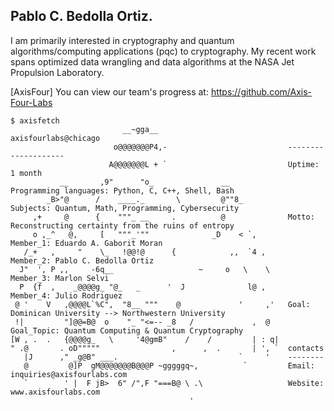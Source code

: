 ## Pablo C. Bedolla Ortiz.
I am primarily interested in cryptography and quantum algorithms/computing applications (pqc) to cryptography. My recent work spans optimized data wrangling and data algorithms at the NASA Jet Propulsion Laboratory.

[AxisFour] You can view our team's progress at: https://github.com/Axis-Four-Labs

```
$ axisfetch
                         __~gga__                             axisfourlabs@chicago
                       o@@@@@@@P4,-                           --------------------
                      A@@@@@@@L + `                           Uptime: 1 month
           __       ,9"      "o_               __             Programming languages: Python, C, C++, Shell, Bash
        _B>"@      /    ____._       \         @""8_          Subjects: Quantum, Math, Programming, Cybersecurity
     ,+     @      {    """_ __     .          @              Motto: Reconstructing certainty from the ruins of entropy
     o ,_^   @,     [   """_'""              _D    < `,       Member_1: Eduardo A. Gaborit Moran
   /_+   ,     "    \_   !@@!@      {            ,,  `4 ,     Member_2: Pablo C. Bedolla Ortiz
  J"  ', P ,,     -6q__                   ~     o   \    \    Member_3: Marlon Selvi
  P  {f  ,    _@@@@g_ "@_   _      '  J              l@ ,     Member_4: Julio Rodriguez
 @ '    V   ,@@@@L`%C",  "8__ """    @             '     ,'   Goal: Dominican University --> Northwestern University
 !|         "]@@=B@  o    "_ "<=-- _8   /             ,  @    Goal_Topic: Quantum Computing & Quantum Cryptography
[W , .  .   {@@@@g_   \     '4@gmB"    /    /         | : q|
" .@       . oD"""""                ,      ,  .       | ', `  contacts  
   |J      ," _g@B" ___.                           `     '    --------
   @         @]P  gM@@@@@@@B@@@P ~gggggq~,          `         Email: inquiries@axisfourlabs.com
   `        ' |  F jB>  6" /",F "===B@ \ .\                   Website: www.axisfourlabs.com 
                                        '
```

